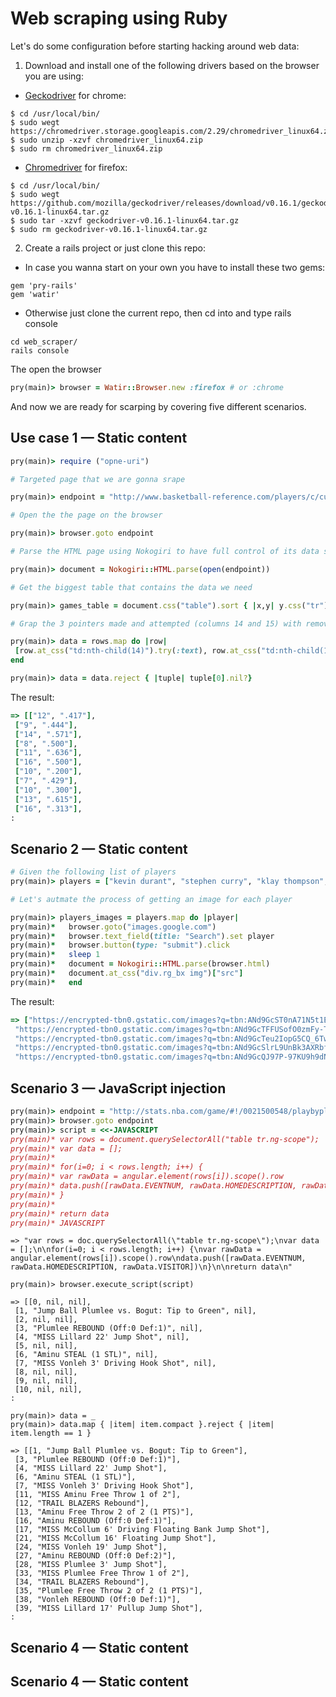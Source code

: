 # Web scraping using Ruby 

Let's do some configuration before starting hacking around web data:

1. Download and install one of the following drivers based on the browser you are using:

* [Geckodriver](https://github.com/mozilla/geckodriver/releases) for chrome:  

```
$ cd /usr/local/bin/
$ sudo wegt https://chromedriver.storage.googleapis.com/2.29/chromedriver_linux64.zip
$ sudo unzip -xzvf chromedriver_linux64.zip
$ sudo rm chromedriver_linux64.zip
```

* [Chromedriver](https://chromedriver.storage.googleapis.com/index.html?path=2.29/) for firefox: 

```
$ cd /usr/local/bin/
$ sudo wegt https://github.com/mozilla/geckodriver/releases/download/v0.16.1/geckodriver-v0.16.1-linux64.tar.gz
$ sudo tar -xzvf geckodriver-v0.16.1-linux64.tar.gz
$ sudo rm geckodriver-v0.16.1-linux64.tar.gz
```

2. Create a rails project or just clone this repo:

* In case you wanna start on your own you have to install these two gems:

```
gem 'pry-rails'
gem 'watir'
```

* Otherwise just clone the current repo, then cd into and type rails console 

```linux
cd web_scraper/
rails console
```
The open the browser

```ruby 
pry(main)> browser = Watir::Browser.new :firefox # or :chrome
```

And now we are ready for scarping by covering five different scenarios.

## Use case 1 — Static content

```ruby
pry(main)> require ("opne-uri")

# Targeted page that we are gonna srape 

pry(main)> endpoint = "http://www.basketball-reference.com/players/c/curryst01/gamelog/2016/"

# Open the the page on the browser

pry(main)> browser.goto endpoint

# Parse the HTML page using Nokogiri to have full control of its data structure (string representation of HTML)

pry(main)> document = Nokogiri::HTML.parse(open(endpoint))

# Get the biggest table that contains the data we need 

pry(main)> games_table = document.css("table").sort { |x,y| y.css("tr").count <=> x.css("tr").count }.first

# Grap the 3 pointers made and attempted (columns 14 and 15) with removing null values

pry(main)> data = rows.map do |row|
 [row.at_css("td:nth-child(14)").try(:text), row.at_css("td:nth-child(15)").try(:text)]
end 

pry(main)> data = data.reject { |tuple| tuple[0].nil?}

```
The result:

```ruby
=> [["12", ".417"],
 ["9", ".444"],
 ["14", ".571"],
 ["8", ".500"],
 ["11", ".636"],
 ["16", ".500"],
 ["10", ".200"],
 ["7", ".429"],
 ["10", ".300"],
 ["13", ".615"],
 ["16", ".313"],
:
```


## Scenario 2 — Static content

```ruby
# Given the following list of players 
pry(main)> players = ["kevin durant", "stephen curry", "klay thompson", "david west", "ian clark"]

# Let's autmate the process of getting an image for each player 

pry(main)> players_images = players.map do |player|
pry(main)*   browser.goto("images.google.com")
pry(main)*   browser.text_field(title: "Search").set player
pry(main)*   browser.button(type: "submit").click
pry(main)*   sleep 1
pry(main)*   document = Nokogiri::HTML.parse(browser.html)
pry(main)*   document.at_css("div.rg_bx img")["src"]
pry(main)*   end
```

The result:

```ruby
=> ["https://encrypted-tbn0.gstatic.com/images?q=tbn:ANd9GcST0nA71N5t1EuWShgB6kcQWp9gITcbWj1ozRHPAOkg5VJO83nKJU82xgvH",
 "https://encrypted-tbn0.gstatic.com/images?q=tbn:ANd9GcTFFUSofO0zmFy-TVW_ShD4WB724mitg59M2Y8Qh7rJuCUqB8XwGpgVGxbP",
 "https://encrypted-tbn0.gstatic.com/images?q=tbn:ANd9GcTeu2IopG5CQ_6TwTxtTtpG9Mtb9j55nJXN83Y8wjzepo4KThkfRJRcYU44",
 "https://encrypted-tbn0.gstatic.com/images?q=tbn:ANd9GcSlrL9UnBk3AXRbfQ-hnIQ9LFoRJrdbswwXWfE2M99ZMlly-1JFJC_EPoD1",
 "https://encrypted-tbn0.gstatic.com/images?q=tbn:ANd9GcQJ97P-97KU9h9dN1pCkJmHDSAve2tWtBdvgW-TvEtPYzB-IEGTEUO2Hqxk"]
```

## Scenario 3 — JavaScript injection

```ruby
pry(main)> endpoint = "http://stats.nba.com/game/#!/0021500548/playbyplay/"
pry(main)> browser.goto endpoint
pry(main)> script = <<-JAVASCRIPT
pry(main)* var rows = document.querySelectorAll("table tr.ng-scope");
pry(main)* var data = [];
pry(main)* 
pry(main)* for(i=0; i < rows.length; i++) {
pry(main)* var rawData = angular.element(rows[i]).scope().row
pry(main)* data.push([rawData.EVENTNUM, rawData.HOMEDESCRIPTION, rawData.VISITOR])
pry(main)* }
pry(main)* 
pry(main)* return data
pry(main)* JAVASCRIPT
```
```
=> "var rows = doc.querySelectorAll(\"table tr.ng-scope\");\nvar data = [];\n\nfor(i=0; i < rows.length; i++) {\nvar rawData = angular.element(rows[i]).scope().row\ndata.push([rawData.EVENTNUM, rawData.HOMEDESCRIPTION, rawData.VISITOR])\n}\n\nreturn data\n"
```

```
pry(main)> browser.execute_script(script)
```

```
=> [[0, nil, nil],
 [1, "Jump Ball Plumlee vs. Bogut: Tip to Green", nil],
 [2, nil, nil],
 [3, "Plumlee REBOUND (Off:0 Def:1)", nil],
 [4, "MISS Lillard 22' Jump Shot", nil],
 [5, nil, nil],
 [6, "Aminu STEAL (1 STL)", nil],
 [7, "MISS Vonleh 3' Driving Hook Shot", nil],
 [8, nil, nil],
 [9, nil, nil],
 [10, nil, nil],
:
```

```
pry(main)> data = _
pry(main)> data.map { |item| item.compact }.reject { |item| item.length == 1 }
```

```
=> [[1, "Jump Ball Plumlee vs. Bogut: Tip to Green"],
 [3, "Plumlee REBOUND (Off:0 Def:1)"],
 [4, "MISS Lillard 22' Jump Shot"],
 [6, "Aminu STEAL (1 STL)"],
 [7, "MISS Vonleh 3' Driving Hook Shot"],
 [11, "MISS Aminu Free Throw 1 of 2"],
 [12, "TRAIL BLAZERS Rebound"],
 [13, "Aminu Free Throw 2 of 2 (1 PTS)"],
 [16, "Aminu REBOUND (Off:0 Def:1)"],
 [17, "MISS McCollum 6' Driving Floating Bank Jump Shot"],
 [21, "MISS McCollum 16' Floating Jump Shot"],
 [24, "MISS Vonleh 19' Jump Shot"],
 [27, "Aminu REBOUND (Off:0 Def:2)"],
 [28, "MISS Plumlee 3' Jump Shot"],
 [33, "MISS Plumlee Free Throw 1 of 2"],
 [34, "TRAIL BLAZERS Rebound"],
 [35, "Plumlee Free Throw 2 of 2 (1 PTS)"],
 [38, "Vonleh REBOUND (Off:0 Def:1)"],
 [39, "MISS Lillard 17' Pullup Jump Shot"],
:
```


## Scenario 4 — Static content

## Scenario 4 — Static content






